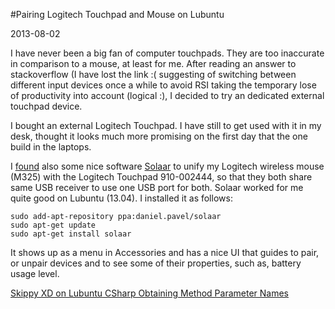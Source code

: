 #Pairing Logitech Touchpad and Mouse on Lubuntu

2013-08-02

<!--- tags: linux -->

I have never been a big fan of computer touchpads. They are too inaccurate in comparison to a mouse, at least for me. After reading an answer to stackoverflow (I have lost the link :( suggesting of switching between different input devices once a while to avoid RSI taking the temporary lose of productivity into account (logical :), I decided to try an dedicated external touchpad device.

I bought an external Logitech Touchpad. I have still to get used with it in my desk, thought it looks much more promising on the first day that the one build in the laptops.

I [found](http://askubuntu.com/questions/113984/is-logitechs-unifying-receiver-supported) also some nice software [Solaar](http://pwr.github.io/Solaar/) to unify my Logitech wireless mouse (M325) with the Logitech Touchpad 910-002444, so that they both share same USB receiver to use one USB port for both. Solaar worked for me quite good on Lubuntu (13.04). I installed it as follows:
```
sudo add-apt-repository ppa:daniel.pavel/solaar   
sudo apt-get update   
sudo apt-get install solaar
```

It shows up as a menu in Accessories and has a nice UI that guides to pair, or unpair devices and to see some of their properties, such as, battery usage level.

<ins class='nfooter'><a id='fprev' href='#blog/2013/2013-08-05-Skippy-XD-on-Lubuntu.md'>Skippy XD on Lubuntu</a> <a id='fnext' href='#blog/2013/2013-08-02-CSharp-Obtaining-Method-Parameter-Names.md'>CSharp Obtaining Method Parameter Names</a></ins>
